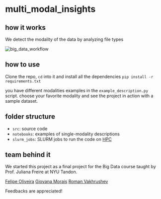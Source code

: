 # multi_modal_insights

## how it works
We detect the modality of the data by analyzing file types

![big_data_workflow](https://github.com/giovana-morais/multi_modal_insights/assets/12520431/a4cc1d34-ad45-4976-a7d4-6b3bebb5c213)

## how to use

Clone the repo, `cd` into it and install all the dependencies
`pip install -r requirements.txt`

you have different modalities examples in the `example_description.py` script.
choose your favorite modality and see the project in action with a sample
dataset.

## folder structure

* `src`: source code
* `notebooks`: examples of single-modality descriptions
* `slurm_jobs`: SLURM jobs to run the code on [HPC](https://sites.google.com/nyu.edu/nyu-hpc/home?authuser=0)

## team behind it

We started this project as a final project for the Big Data course taught by
Prof. Juliana Freire at NYU Tandon.

[Felipe Oliveira](https://github.com)
[Giovana Morais](https://github.com/giovana-morais)
[Roman Vakhrushev](https://github.com/golcz)

Feedbacks are appreciated!
